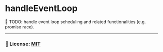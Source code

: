 # handleEventLoop
📄 TODO: handle event loop scheduling and related functionalities (e.g. promise race).

___

### 🔑 License: [MIT](/.github/LICENSE)
